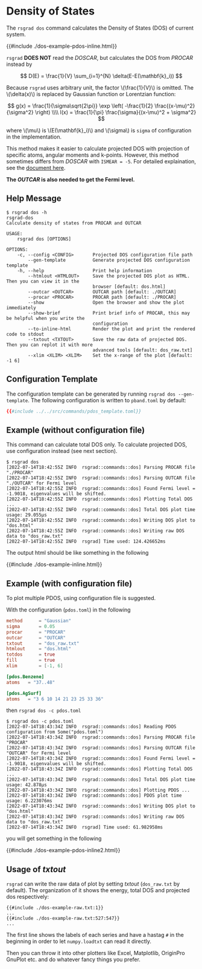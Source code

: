 # Density of States

The `rsgrad dos` command calculates the Density of States (DOS) of current system.

{{#include ./dos-example-pdos-inline.html}}

`rsgrad` __DOES NOT__ read the _DOSCAR_, but calculates the DOS from _PROCAR_ instead by

$$
D(E) = \frac{1}{V} \sum_{i=1}^{N} \delta(E-E(\mathbf{k}_i))
$$

Because `rsgrad` uses arbitrary unit, the factor \\(\frac{1}{V}\\) is omitted. The \\(\delta(x)\\)
is replaced by Gaussian function or Lorentzian function:

$$
g(x) = \frac{1}{\sigma\sqrt{2\pi}} \exp \left( -\frac{1}{2} \frac{(x-\mu)^2}{\sigma^2} \right) \\\\
l(x) = \frac{1}{\pi} \frac{\sigma}{(x-\mu)^2 + \sigma^2}
$$

where \\(\mu\\) is \\(E(\mathbf{k}_i)\\) and \\(\sigma\\) is `sigma` of configuration in the implementation.

This method makes it easier to calculate projected DOS with projection of specific atoms, angular moments and k-points.
However, this method sometimes differs from _DOSCAR_ with `ISMEAR = -5`. For detailed explaination, see the 
[document here](https://docs.quantumatk.com/manual/technicalnotes/occupation_methods/occupation_methods.html).


__The _OUTCAR_ is also needed to get the Fermi level.__

## Help Message
```shell
$ rsgrad dos -h
rsgrad-dos
Calculate density of states from PROCAR and OUTCAR

USAGE:
    rsgrad dos [OPTIONS]

OPTIONS:
    -c, --config <CONFIG>       Projected DOS configuration file path
        --gen-template          Generate projected DOS configuration template
    -h, --help                  Print help information
        --htmlout <HTMLOUT>     Save the projected DOS plot as HTML. Then you can view it in the
                                browser [default: dos.html]
        --outcar <OUTCAR>       OUTCAR path [default: ./OUTCAR]
        --procar <PROCAR>       PROCAR path [default: ./PROCAR]
        --show                  Open the browser and show the plot immediately
        --show-brief            Print brief info of PROCAR, this may be helpful when you write the
                                configuration
        --to-inline-html        Render the plot and print the rendered code to stdout
        --txtout <TXTOUT>       Save the raw data of projected DOS. Then you can replot it with more
                                advanced tools [default: dos_raw.txt]
        --xlim <XLIM> <XLIM>    Set the x-range of the plot [default: -1 6]
```

## Configuration Template

The configuration template can be generated by running `rsgrad dos --gen-template`. The following configuration
is written to `pband.toml` by default:

```toml
{{#include ../../src/commands/pdos_template.toml}}
```

<!--<script src="https://cdn.plot.ly/plotly-2.12.1.min.js"></script>-->

## Example (without configuration file)

This command can calculate total DOS only. To calculate projected DOS,
use configuration instead (see next section).

```shell
$ rsgrad dos
[2022-07-14T18:42:55Z INFO  rsgrad::commands::dos] Parsing PROCAR file "./PROCAR"
[2022-07-14T18:42:55Z INFO  rsgrad::commands::dos] Parsing OUTCAR file "./OUTCAR" for Fermi level
[2022-07-14T18:42:55Z INFO  rsgrad::commands::dos] Found Fermi level = -1.9018, eigenvalues will be shifted.
[2022-07-14T18:42:55Z INFO  rsgrad::commands::dos] Plotting Total DOS ...
[2022-07-14T18:42:55Z INFO  rsgrad::commands::dos] Total DOS plot time usage: 29.055µs
[2022-07-14T18:42:55Z INFO  rsgrad::commands::dos] Writing DOS plot to "dos.html"
[2022-07-14T18:42:55Z INFO  rsgrad::commands::dos] Writing raw DOS data to "dos_raw.txt"
[2022-07-14T18:42:55Z INFO  rsgrad] Time used: 124.426652ms
```

The output html should be like something in the following

{{#include ./dos-example-inline.html}}

## Example (with configuration file)

To plot multiple PDOS, using configuration file is suggested.

With the configuration (`pdos.toml`) in the following

```toml
method      = "Gaussian"
sigma       = 0.05
procar      = "PROCAR"
outcar      = "OUTCAR"
txtout      = "dos_raw.txt"
htmlout     = "dos.html"
totdos      = true
fill        = true
xlim        = [-1, 6]

[pdos.Benzene]
atoms   = "37..48"

[pdos.AgSurf]
atoms   = "3 6 10 14 21 23 25 33 36"
```
then `rsgrad dos -c pdos.toml`

```shell
$ rsgrad dos -c pdos.toml
[2022-07-14T18:43:34Z INFO  rsgrad::commands::dos] Reading PDOS configuration from Some("pdos.toml")
[2022-07-14T18:43:34Z INFO  rsgrad::commands::dos] Parsing PROCAR file "PROCAR"
[2022-07-14T18:43:34Z INFO  rsgrad::commands::dos] Parsing OUTCAR file "OUTCAR" for Fermi level
[2022-07-14T18:43:34Z INFO  rsgrad::commands::dos] Found Fermi level = -1.9018, eigenvalues will be shifted.
[2022-07-14T18:43:34Z INFO  rsgrad::commands::dos] Plotting Total DOS ...
[2022-07-14T18:43:34Z INFO  rsgrad::commands::dos] Total DOS plot time usage: 42.878µs
[2022-07-14T18:43:34Z INFO  rsgrad::commands::dos] Plotting PDOS ...
[2022-07-14T18:43:34Z INFO  rsgrad::commands::dos] PDOS plot time usage: 6.223076ms
[2022-07-14T18:43:34Z INFO  rsgrad::commands::dos] Writing DOS plot to "dos.html"
[2022-07-14T18:43:34Z INFO  rsgrad::commands::dos] Writing raw DOS data to "dos_raw.txt"
[2022-07-14T18:43:34Z INFO  rsgrad] Time used: 61.982958ms
```

you will get something in the following

{{#include ./dos-example-pdos-inline2.html}}


## Usage of _txtout_

`rsgrad` can write the raw data of plot by setting _txtout_ (`dos_raw.txt` by default). The organization of it
shows the energy, total DOS and projected dos respectively:

```
{{#include ./dos-example-raw.txt:1}}
...
{{#include ./dos-example-raw.txt:527:547}}
...
```

The first line shows the labels of each series and have a hastag `#` in the beginning in order to let `numpy.loadtxt`
can read it directly.

Then you can throw it into other plotters like Excel, Matplotlib, OriginPro GnuPlot etc. and do whatever fancy things you prefer.
